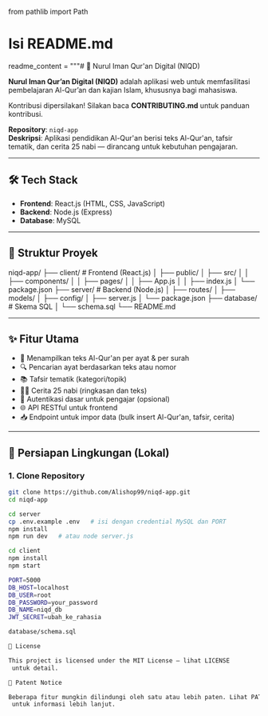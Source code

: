from pathlib import Path

# Isi README.md
readme_content = """# 🌙 Nurul Iman Qur'an Digital (NIQD)

**Nurul Iman Qur’an Digital (NIQD)** adalah aplikasi web untuk memfasilitasi pembelajaran Al-Qur’an dan kajian Islam, khususnya bagi mahasiswa.  

Kontribusi dipersilakan! Silakan baca **CONTRIBUTING.md** untuk panduan kontribusi.  

**Repository**: `niqd-app`  
**Deskripsi**: Aplikasi pendidikan Al-Qur'an berisi teks Al-Qur'an, tafsir tematik, dan cerita 25 nabi — dirancang untuk kebutuhan pengajaran.  

---

## 🛠️ Tech Stack
- **Frontend**: React.js (HTML, CSS, JavaScript)
- **Backend**: Node.js (Express)
- **Database**: MySQL

---

## 📂 Struktur Proyek

niqd-app/
├── client/ # Frontend (React.js)
│ ├── public/
│ ├── src/
│ │ ├── components/
│ │ ├── pages/
│ │ ├── App.js
│ │ ├── index.js
│ └── package.json
├── server/ # Backend (Node.js)
│ ├── routes/
│ ├── models/
│ ├── config/
│ ├── server.js
│ └── package.json
├── database/ # Skema SQL
│ └── schema.sql
└── README.md


---

## ✨ Fitur Utama
- 📖 Menampilkan teks Al-Qur'an per ayat & per surah  
- 🔍 Pencarian ayat berdasarkan teks atau nomor  
- 📚 Tafsir tematik (kategori/topik)  
- 👳‍♂️ Cerita 25 nabi (ringkasan dan teks)  
- 🔑 Autentikasi dasar untuk pengajar (opsional)  
- 🌐 API RESTful untuk frontend  
- 📥 Endpoint untuk impor data (bulk insert Al-Qur'an, tafsir, cerita)  

---

## 🚀 Persiapan Lingkungan (Lokal)

### 1. Clone Repository
```bash
git clone https://github.com/Alishop99/niqd-app.git
cd niqd-app

cd server
cp .env.example .env   # isi dengan credential MySQL dan PORT
npm install
npm run dev   # atau node server.js

cd client
npm install
npm start

PORT=5000
DB_HOST=localhost
DB_USER=root
DB_PASSWORD=your_password
DB_NAME=niqd_db
JWT_SECRET=ubah_ke_rahasia

database/schema.sql

📜 License

This project is licensed under the MIT License — lihat LICENSE
 untuk detail.

📑 Patent Notice

Beberapa fitur mungkin dilindungi oleh satu atau lebih paten. Lihat PATENTS
 untuk informasi lebih lanjut.
